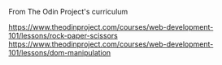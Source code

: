 From The Odin Project's curriculum

https://www.theodinproject.com/courses/web-development-101/lessons/rock-paper-scissors
https://www.theodinproject.com/courses/web-development-101/lessons/dom-manipulation
